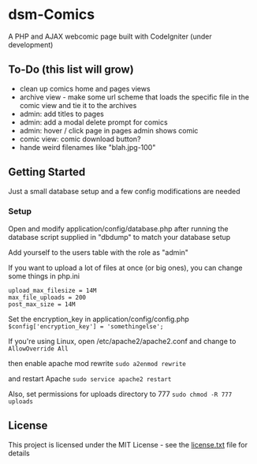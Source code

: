 # dsm-Comics
A PHP and AJAX webcomic page built with CodeIgniter (under development)

## To-Do (this list will grow)
- clean up comics home and pages views
- archive view - make some url scheme that loads the specific file in the comic view and tie it to the archives
- admin: add titles to pages
- admin: add a modal delete prompt for comics
- admin: hover / click page in pages admin shows comic
- comic view: comic download button?
- hande weird filenames like "blah.jpg-100"

## Getting Started
Just a small database setup and a few config modifications are needed

### Setup
Open and modify application/config/database.php after running the database script supplied in "dbdump" to match your database setup

Add yourself to the users table with the role as "admin"

If you want to upload a lot of files at once (or big ones), you can change some things in php.ini
```
upload_max_filesize = 14M
max_file_uploads = 200
post_max_size = 14M
```

Set the encryption_key in application/config/config.php
`$config['encryption_key'] = 'somethingelse';`

If you're using Linux, open /etc/apache2/apache2.conf and change to
`AllowOverride All`

then enable apache mod rewrite
`sudo a2enmod rewrite`

and restart Apache
`sudo service apache2 restart`

Also, set permissions for uploads directory to 777
`sudo chmod -R 777 uploads`

## License
This project is licensed under the MIT License - see the [license.txt](license.txt) file for details

